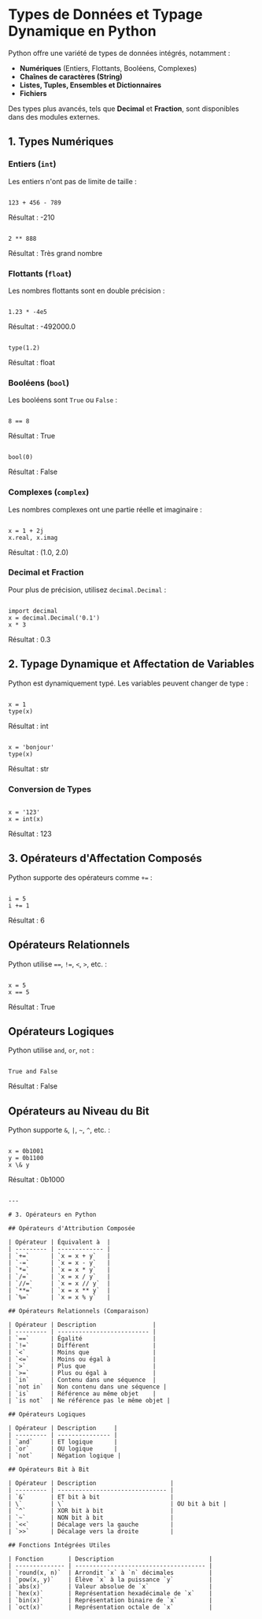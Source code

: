 # Types de Données et Typage Dynamique en Python

Python offre une variété de types de données intégrés, notamment :

- **Numériques** (Entiers, Flottants, Booléens, Complexes)
- **Chaînes de caractères (String)**
- **Listes, Tuples, Ensembles et Dictionnaires**
- **Fichiers**

Des types plus avancés, tels que **Decimal** et **Fraction**, sont disponibles dans des modules externes.

## 1. Types Numériques

### Entiers (`int`)

Les entiers n'ont pas de limite de taille :

```

123 + 456 - 789

```
Résultat : -210

```

2 ** 888

```
Résultat : Très grand nombre

### Flottants (`float`)

Les nombres flottants sont en double précision :

```

1.23 * -4e5

```
Résultat : -492000.0

```

type(1.2)

```
Résultat : float

### Booléens (`bool`)

Les booléens sont `True` ou `False` :

```

8 == 8

```
Résultat : True

```

bool(0)

```
Résultat : False

### Complexes (`complex`)

Les nombres complexes ont une partie réelle et imaginaire :

```

x = 1 + 2j
x.real, x.imag

```
Résultat : (1.0, 2.0)

### Decimal et Fraction

Pour plus de précision, utilisez `decimal.Decimal` :

```

import decimal
x = decimal.Decimal('0.1')
x * 3

```
Résultat : 0.3

## 2. Typage Dynamique et Affectation de Variables

Python est dynamiquement typé. Les variables peuvent changer de type :

```

x = 1
type(x)

```
Résultat : int

```

x = 'bonjour'
type(x)

```
Résultat : str

### Conversion de Types

```

x = '123'
x = int(x)

```
Résultat : 123

## 3. Opérateurs d'Affectation Composés

Python supporte des opérateurs comme `+=` :

```

i = 5
i += 1

```
Résultat : 6

## Opérateurs Relationnels

Python utilise `==`, `!=`, `<`, `>`, etc. :

```

x = 5
x == 5

```
Résultat : True

## Opérateurs Logiques

Python utilise `and`, `or`, `not` :

```

True and False

```
Résultat : False

## Opérateurs au Niveau du Bit

Python supporte `&`, `|`, `~`, `^`, etc. :

```

x = 0b1001
y = 0b1100
x \& y

```
Résultat : 0b1000
```

---

# 3. Opérateurs en Python

## Opérateurs d'Attribution Composée

| Opérateur | Équivalent à  |
| --------- | ------------- |
| `+=`      | `x = x + y`   |
| `-=`      | `x = x - y`   |
| `*=`      | `x = x * y`   |
| `/=`      | `x = x / y`   |
| `//=`     | `x = x // y`  |
| `**=`     | `x = x ** y`  |
| `%=`      | `x = x % y`   |

## Opérateurs Relationnels (Comparaison)

| Opérateur | Description                |
| --------- | -------------------------- |
| `==`      | Égalité                    |
| `!=`      | Différent                  |
| `<`       | Moins que                  |
| `<=`      | Moins ou égal à            |
| `>`       | Plus que                   |
| `>=`      | Plus ou égal à             |
| `in`      | Contenu dans une séquence  |
| `not in`  | Non contenu dans une séquence |
| `is`      | Référence au même objet    |
| `is not`  | Ne référence pas le même objet |

## Opérateurs Logiques

| Opérateur | Description     |
| --------- | --------------- |
| `and`     | ET logique      |
| `or`      | OU logique      |
| `not`     | Négation logique |

## Opérateurs Bit à Bit

| Opérateur | Description                     |
| --------- | ------------------------------- |
| `&`       | ET bit à bit                    |
| \`        | \`                              | OU bit à bit |
| `^`       | XOR bit à bit                   |
| `~`       | NON bit à bit                   |
| `<<`      | Décalage vers la gauche         |
| `>>`      | Décalage vers la droite         |

## Fonctions Intégrées Utiles

| Fonction       | Description                           |
| -------------- | ------------------------------------- |
| `round(x, n)`  | Arrondit `x` à `n` décimales          |
| `pow(x, y)`    | Élève `x` à la puissance `y`          |
| `abs(x)`       | Valeur absolue de `x`                 |
| `hex(x)`       | Représentation hexadécimale de `x`    |
| `bin(x)`       | Représentation binaire de `x`         |
| `oct(x)`       | Représentation octale de `x`          |
